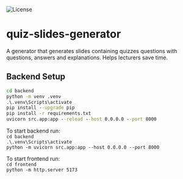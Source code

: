 ![License](https://img.shields.io/badge/license-Proprietary-red.svg)


# quiz-slides-generator
A generator that generates slides containing quizzes questions with questions, answers and explanations. Helps lecturers save time.


## Backend Setup

```bat
cd backend
python -m venv .venv
.\.venv\Scripts\activate
pip install --upgrade pip
pip install -r requirements.txt
uvicorn src.app:app --reload --host 0.0.0.0 --port 8000
```


To start backend run: <br>
`cd backend` <br>
`.\.venv\Scripts\activate` <br>
`python -m uvicorn src.app:app --host 0.0.0.0 --port 8000`

To start frontend run: <br>
`cd frontend`<br>
`python -m http.server 5173`